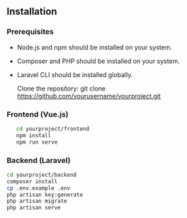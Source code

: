 ## Installation

### Prerequisites
- Node.js and npm should be installed on your system.
- Composer and PHP should be installed on your system.
- Laravel CLI should be installed globally.

  Clone the repository:
  git clone https://github.com/yourusername/yourproject.git

### Frontend (Vue.js)
```sh
   cd yourproject/frontend
   npm install
   npm run serve
```

### Backend (Laravel)
```sh
cd yourproject/backend
composer install
cp .env.example .env
php artisan key:generate
php artisan migrate
php artisan serve
```